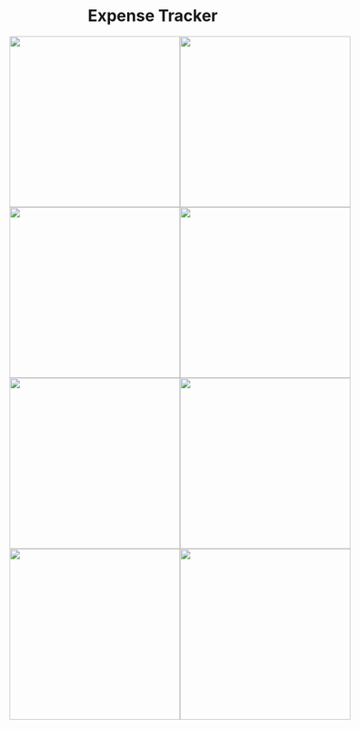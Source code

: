 <h1 style="text-align: center;">Expense Tracker</h1>

<div style="display: flex; justify-content: space-between;">
  <img src="https://github.com/user-attachments/assets/dddb0139-8a93-4a3a-84a6-c33195d204ab" width="300" />
  <img src="https://github.com/user-attachments/assets/cc356bcf-6f20-40b1-aa0d-449a5be0a080" width="300" />
</div>

<div style="display: flex; justify-content: space-between;">
  <img src="https://github.com/user-attachments/assets/fafe4071-bdb4-4e80-baef-1fff395733fb" width="300" />
  <img src="https://github.com/user-attachments/assets/8e316535-97ec-4ed3-b6e9-8e34017ad355" width="300" />
</div>


<div style="display: flex; justify-content: space-between;">
  <img src="https://github.com/user-attachments/assets/355db003-9000-409f-ae7f-106e0dd2d505" width="300" />
  <img src="https://github.com/user-attachments/assets/bf1e9cc3-4d1e-499d-9412-7d2f33ed3664" width="300" />
</div>

<div style="display: flex; justify-content: space-between;">
  <img src="https://github.com/user-attachments/assets/48b05373-e7cc-4091-a59b-e81289535dfd" width="300" />
  <img src="https://github.com/user-attachments/assets/c6fb8994-9caf-458e-ac5b-61e3fb9392be" width="300" />
</div>
